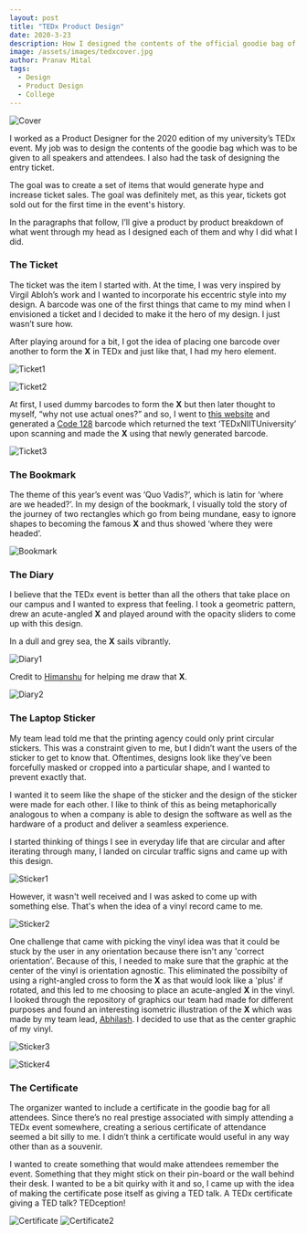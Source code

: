 ```yaml
---
layout: post
title: "TEDx Product Design"
date: 2020-3-23
description: How I designed the contents of the official goodie bag of my university’s TEDx event - A Case Study
image: /assets/images/tedxcover.jpg
author: Pranav Mital
tags: 
  - Design
  - Product Design
  - College
---
```

![Cover](/assets/images/tedxcover.jpg)

I worked as a Product Designer for the 2020 edition of my university’s TEDx event. My job was to design the contents of the goodie bag which was to be given to all speakers and attendees. I also had the task of designing the entry ticket.   

The goal was to create a set of items that would generate hype and increase ticket sales. The goal was definitely met, as this year, tickets got sold out for the first time in the event's history.

In the paragraphs that follow, I’ll give a product by product breakdown of what went through my head as I designed each of them and why I did what I did.  

### The Ticket 
The ticket was the item I started with. At the time, I was very inspired by Virgil Abloh’s work and I wanted to incorporate his eccentric style into my design. A barcode was one of the first things that came to my mind when I envisioned a ticket and I decided to make it the hero of my design. I just wasn’t sure how.

After playing around for a bit, I got the idea of placing one barcode over another to form the **X** in TEDx and just like that, I had my hero element.

![Ticket1](/assets/images/tedx1.jpg)

![Ticket2](/assets/images/tedx2.jpg)

At first, I used dummy barcodes to form the **X** but then later thought to myself, “why not use actual ones?” and so, I went to [this website](https://barcode.tec-it.com/en/Code128) and generated a [Code 128](https://en.wikipedia.org/wiki/Code_128) barcode which returned the text ‘TEDxNIITUniversity’ upon scanning and made the **X** using that newly generated barcode.

![Ticket3](/assets/images/tedx3.jpg)

### The Bookmark
The theme of this year’s event was ‘Quo Vadis?’, which is latin for ‘where are we headed?’. In my design of the bookmark, I visually told the story of the journey of two rectangles which go from being mundane, easy to ignore shapes to becoming the famous **X** and thus showed ‘where they were headed’. 

![Bookmark](/assets/images/tedx4.jpg)

### The Diary
I believe that the TEDx event is better than all the others that take place on our campus and I wanted to express that feeling. I took a geometric pattern, drew an acute-angled **X** and played around with the opacity sliders to come up with this design.

In a dull and grey sea, the **X** sails vibrantly.

![Diary1](/assets/images/tedx5.jpg)

Credit to [Himanshu](https://www.instagram.com/16himanshu/) for helping me draw that **X**.

![Diary2](/assets/images/tedx6.jpg)

### The Laptop Sticker
My team lead told me that the printing agency could only print circular stickers. This was a constraint given to me, but I didn’t want the users of the sticker to get to know that. Oftentimes, designs look like they’ve been forcefully masked or cropped into a particular shape, and I wanted to prevent exactly that. 

I wanted it to seem like the shape of the sticker and the design of the sticker were made for each other. I like to think of this as being metaphorically analogous to when a company is able to design the software as well as the hardware of a product and deliver a seamless experience. 

I started thinking of things I see in everyday life that are circular and after iterating through many, I landed on circular traffic signs and came up with this design.  

![Sticker1](/assets/images/tedx7.jpg)

However, it wasn't well received and I was asked to come up with something else. That's when the idea of a vinyl record came to me.

![Sticker2](/assets/images/tedx8.jpg)

One challenge that came with picking the vinyl idea was that it could be stuck by the user in any orientation because there isn't any 'correct orientation'. Because of this, I needed to make sure that the graphic at the center of the vinyl is orientation agnostic. This eliminated the possibilty of using a right-angled cross to form the **X** as that would look like a 'plus' if rotated, and this led to me choosing to place an acute-angled **X** in the vinyl. I looked through the repository of graphics our team had made for different purposes and found an interesting isometric illustration of the **X** which was made by my team lead, [Abhilash](https://www.behance.net/abhilashbhowmik). I decided to use that as the center graphic of my vinyl.  

![Sticker3](/assets/images/tedx12.png)

![Sticker4](/assets/images/tedx9.jpg)

### The Certificate
The organizer wanted to include a certificate in the goodie bag for all attendees. Since there’s no real prestige associated with simply attending a TEDx event somewhere, creating a serious certificate of attendance seemed a bit silly to me. I didn’t think a certificate would useful in any way other than as a souvenir. 

I wanted to create something that would make attendees remember the event. Something that they might stick on their pin-board or the wall behind their desk. I wanted to be a bit quirky with it and so, I came up with the idea of making the certificate pose itself as giving a TED talk. A TEDx certificate giving a TED talk? TEDception!

![Certificate](/assets/images/tedx10.jpg)
![Certificate2](/assets/images/tedx11.jpg)
